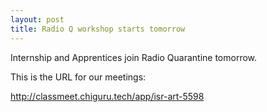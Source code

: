 ```yaml
---
layout: post
title: Radio Q workshop starts tomorrow
---
```


Internship and Apprentices join Radio Quarantine tomorrow.

This is the URL for our meetings:

http://classmeet.chiguru.tech/app/isr-art-5598

